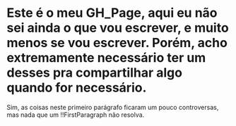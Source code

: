 # Este é o meu GH_Page, aqui eu não sei ainda o que vou escrever, e muito menos se vou escrever. Porém, acho extremamente necessário ter um desses pra compartilhar algo quando for necessário.
Sim, as coisas neste primeiro parágrafo ficaram um pouco controversas, mas nada que um !!FirstParagraph não resolva.
